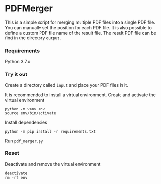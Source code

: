 # PDFMerger

This is a simple script for merging multiple PDF files into a single PDF file. You can manually set the position for each PDF file.
It is also possible to define a custom PDF file name of the result file. The result PDF file can be find in the directory `output`.

### Requirements
Python 3.7.x

### Try it out
Create a directory called `input` and place your PDF files in it.

It is recommended to install a virtual environment. Create and activate the virtual environment

    python -m venv env
    source env/bin/activate

Install dependencies

    python -m pip install -r requirements.txt

Run `pdf_merger.py`	
	
### Reset
Deactivate and remove the virtual environment

    deactivate
    rm -rf env
